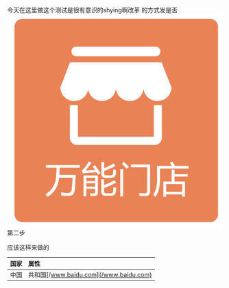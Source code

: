 今天在这里做这个测试是很有意识的shying啊改革  的方式发是否 ![](/assets/万能门店.jpg)第二步

应该这样来做的

| 国家 | 属性 |
| :--- | :--- |
| 中国 | 共和国[/www.baidu.com](/www.baidu.com) |



